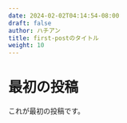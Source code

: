 ```yaml
---
date: 2024-02-02T04:14:54-08:00
draft: false
author: ハチアン
title: first-postのタイトル
weight: 10
---
```


# 最初の投稿

これが最初の投稿です。